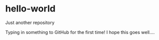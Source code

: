 # hello-world
Just another repository 

Typing in something to GitHub for the first time!
I hope this goes well....

